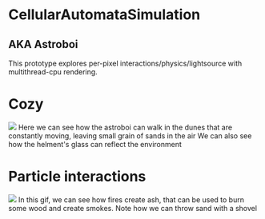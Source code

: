 # CellularAutomataSimulation 
## AKA Astroboi

This prototype explores per-pixel interactions/physics/lightsource with multithread-cpu rendering.

# Cozy
![](gif/astroboi1.gif)
Here we can see how the astroboi can walk in the dunes that are constantly moving, leaving small grain of sands in the air
We can also see how the helment's glass can reflect the environment


# Particle interactions
![](gif/astroboi2.gif)
In this gif, we can see how fires create ash, that can be used to burn some wood and create smokes.
Note how we can throw sand with a shovel
